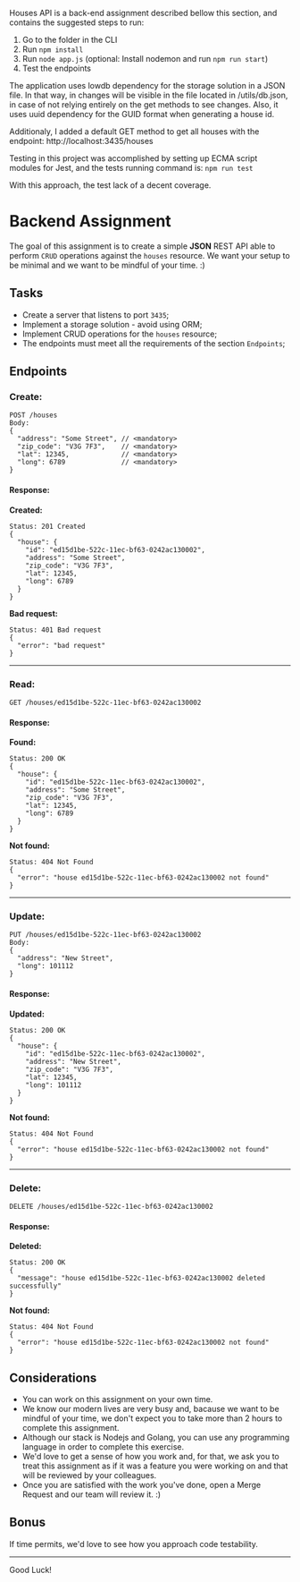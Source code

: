 
Houses API is a back-end assignment described bellow this section, and contains the suggested steps to run:
1. Go to the folder in the CLI
2. Run `npm install`
3. Run `node app.js` (optional: Install nodemon and run `npm run start`)
4. Test the endpoints

The application uses lowdb dependency for the storage solution in a JSON file. In that way, in changes will be visible in the file located in /utils/db.json, in case of not relying entirely on the get methods to see changes.
Also, it uses uuid dependency for the GUID format when generating a house id.

Additionaly, I added a default GET method to get all houses with the endpoint: http://localhost:3435/houses

Testing in this project was accomplished by setting up ECMA script modules for Jest, and the tests running command is:
`npm run test`

With this approach, the test lack of a decent coverage.

# Backend Assignment

The goal of this assignment is to create a simple **JSON** REST API able to perform `CRUD` operations against the `houses` resource. We want your setup to be minimal and we want to be mindful of your time. :)

## Tasks

- Create a server that listens to port `3435`;
- Implement a storage solution - avoid using ORM;
- Implement CRUD operations for the `houses` resource;
- The endpoints must meet all the requirements of the section `Endpoints`;

## Endpoints

### Create:

```
POST /houses
Body:
{
  "address": "Some Street", // <mandatory>
  "zip_code": "V3G 7F3",    // <mandatory>
  "lat": 12345,             // <mandatory>
  "long": 6789              // <mandatory>
}
```

#### Response:

**Created:**

```
Status: 201 Created
{
  "house": {
    "id": "ed15d1be-522c-11ec-bf63-0242ac130002",
    "address": "Some Street",
    "zip_code": "V3G 7F3",
    "lat": 12345,
    "long": 6789
  }
}
```

**Bad request:**

```
Status: 401 Bad request
{
  "error": "bad request"
}
```

---

### Read:

```
GET /houses/ed15d1be-522c-11ec-bf63-0242ac130002
```

#### Response:

**Found:**

```
Status: 200 OK
{
  "house": {
    "id": "ed15d1be-522c-11ec-bf63-0242ac130002",
    "address": "Some Street",
    "zip_code": "V3G 7F3",
    "lat": 12345,
    "long": 6789
  }
}
```

**Not found:**

```
Status: 404 Not Found
{
  "error": "house ed15d1be-522c-11ec-bf63-0242ac130002 not found"
}
```

---

### Update:

```
PUT /houses/ed15d1be-522c-11ec-bf63-0242ac130002
Body:
{
  "address": "New Street",
  "long": 101112
}
```

#### Response:

**Updated:**

```
Status: 200 OK
{
  "house": {
    "id": "ed15d1be-522c-11ec-bf63-0242ac130002",
    "address": "New Street",
    "zip_code": "V3G 7F3",
    "lat": 12345,
    "long": 101112
  }
}
```

**Not found:**

```
Status: 404 Not Found
{
  "error": "house ed15d1be-522c-11ec-bf63-0242ac130002 not found"
}
```

---

### Delete:

```
DELETE /houses/ed15d1be-522c-11ec-bf63-0242ac130002
```

#### Response:

**Deleted:**

```
Status: 200 OK
{
  "message": "house ed15d1be-522c-11ec-bf63-0242ac130002 deleted successfully"
}
```

**Not found:**

```
Status: 404 Not Found
{
  "error": "house ed15d1be-522c-11ec-bf63-0242ac130002 not found"
}
```

## Considerations

- You can work on this assignment on your own time.
- We know our modern lives are very busy and, bacause we want to be mindful of your time, we don't expect you to take more than 2 hours to complete this assignment.
- Although our stack is Nodejs and Golang, you can use any programming language in order to complete this exercise.
- We'd love to get a sense of how you work and, for that, we ask you to treat this assignment as if it was a feature you were working on and that will be reviewed by your colleagues.
- Once you are satisfied with the work you've done, open a Merge Request and our team will review it. :)

## Bonus

If time permits, we'd love to see how you approach code testability. 

---

Good Luck!

